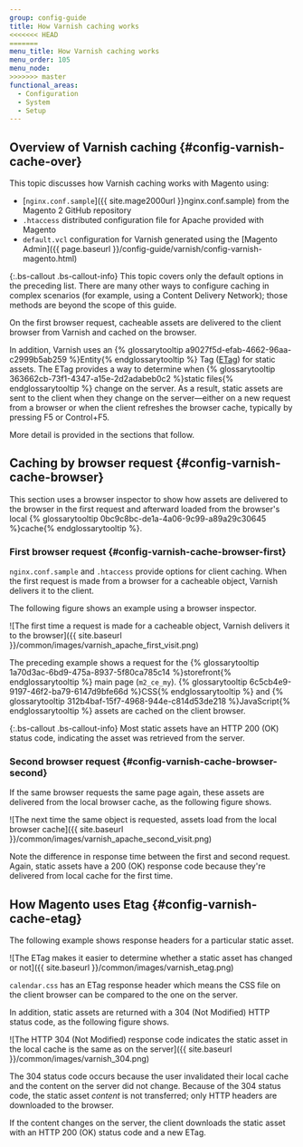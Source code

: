 ```yaml
---
group: config-guide
title: How Varnish caching works
<<<<<<< HEAD
=======
menu_title: How Varnish caching works
menu_order: 105
menu_node:
>>>>>>> master
functional_areas:
  - Configuration
  - System
  - Setup
---
```


## Overview of Varnish caching {#config-varnish-cache-over}

This topic discusses how Varnish caching works with Magento using:

*	[`nginx.conf.sample`]({{ site.mage2000url }}nginx.conf.sample) from the Magento 2 GitHub repository
*	`.htaccess` distributed configuration file for Apache provided with Magento
*	`default.vcl` configuration for Varnish generated using the [Magento Admin]({{ page.baseurl }}/config-guide/varnish/config-varnish-magento.html)

{:.bs-callout .bs-callout-info}
This topic covers only the default options in the preceding list. There are many other ways to configure caching in complex scenarios (for example, using a Content Delivery Network); those methods are beyond the scope of this guide.

On the first browser request, cacheable assets are delivered to the client browser from Varnish and cached on the browser.  

In addition, Varnish uses an {% glossarytooltip a9027f5d-efab-4662-96aa-c2999b5ab259 %}Entity{% endglossarytooltip %} Tag ([ETag](https://en.wikipedia.org/wiki/HTTP_ETag)) for static assets. The ETag provides a way to determine when {% glossarytooltip 363662cb-73f1-4347-a15e-2d2adabeb0c2 %}static files{% endglossarytooltip %} change on the server. As a result, static assets are sent to the client when they change on the server&mdash;either on a new request from a browser or when the client refreshes the browser cache, typically by pressing F5 or Control+F5.

More detail is provided in the sections that follow.

## Caching by browser request {#config-varnish-cache-browser}

This section uses a browser inspector to show how assets are delivered to the browser in the first request and afterward loaded from the browser's local {% glossarytooltip 0bc9c8bc-de1a-4a06-9c99-a89a29c30645 %}cache{% endglossarytooltip %}.

### First browser request {#config-varnish-cache-browser-first}
`nginx.conf.sample` and `.htaccess` provide options for client caching. When the first request is made from a browser for a cacheable object, Varnish delivers it to the client.

The following figure shows an example using a browser inspector.

![The first time a request is made for a cacheable object, Varnish delivers it to the browser]({{ site.baseurl }}/common/images/varnish_apache_first_visit.png)

The preceding example shows a request for the {% glossarytooltip 1a70d3ac-6bd9-475a-8937-5f80ca785c14 %}storefront{% endglossarytooltip %} main page (`m2_ce_my`). {% glossarytooltip 6c5cb4e9-9197-46f2-ba79-6147d9bfe66d %}CSS{% endglossarytooltip %} and {% glossarytooltip 312b4baf-15f7-4968-944e-c814d53de218 %}JavaScript{% endglossarytooltip %} assets are cached on the client browser.

{:.bs-callout .bs-callout-info}
Most static assets have an HTTP 200 (OK) status code, indicating the asset was retrieved from the server.

### Second browser request {#config-varnish-cache-browser-second}

If the same browser requests the same page again, these assets are delivered from the local browser cache, as the following figure shows.

![The next time the same object is requested, assets load from the local browser cache]({{ site.baseurl }}/common/images/varnish_apache_second_visit.png)

Note the difference in response time between the first and second request. Again, static assets have a 200 (OK) response code because they're delivered from local cache for the first time.

## How Magento uses Etag {#config-varnish-cache-etag}

The following example shows response headers for a particular static asset.

![The ETag makes it easier to determine whether a static asset has changed or not]({{ site.baseurl }}/common/images/varnish_etag.png)

`calendar.css` has an ETag response header which means the CSS file on the client browser can be compared to the one on the server.

In addition, static assets are returned with a 304 (Not Modified) HTTP status code, as the following figure shows.

![The HTTP 304 (Not Modified) response code indicates the static asset in the local cache is the same as on the server]({{ site.baseurl }}/common/images/varnish_304.png)

The 304 status code occurs because the user invalidated their local cache and the content on the server did not change. Because of the 304 status code, the static asset *content* is not transferred; only HTTP headers are downloaded to the browser.

If the content changes on the server, the client downloads the static asset with an HTTP 200 (OK) status code and a new ETag.
